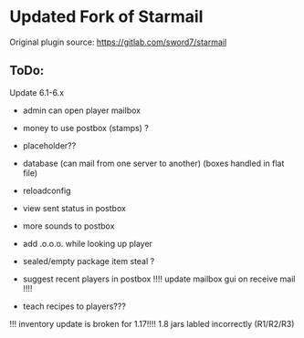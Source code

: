 # Updated Fork of Starmail 

Original plugin source: https://gitlab.com/sword7/starmail

## ToDo:
Update 6.1-6.x
* admin can open player mailbox
* money to use postbox (stamps) ?
* placeholder??
* database (can mail from one server to another) (boxes handled in flat file)
* reloadconfig
* view sent status in postbox

* more sounds to postbox
* add .o.o.o. while looking up player
* sealed/empty package item steal ?
* suggest recent players in postbox
  !!!! update mailbox gui on receive mail !!!!
* teach recipes to players???


!!! inventory update is broken for 1.17!!!!
1.8 jars labled incorrectly (R1/R2/R3)